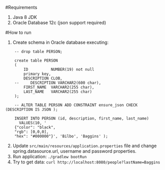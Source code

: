 #Requirements

1. Java 8 JDK
1. Oracle Database 12c (json support required)


#How to run

1. Create schema in Oracle database executing:  
```
    -- drop table PERSON;
    
    create table PERSON
    (
        ID          NUMBER(19) not null
        primary key,
        DESCRIPTION CLOB,
    --     DESCRIPTION VARCHAR2(600 char),
        FIRST_NAME  VARCHAR2(255 char),
        LAST_NAME   VARCHAR2(255 char)
    );
    
    -- ALTER TABLE PERSON ADD CONSTRAINT ensure_json CHECK (DESCRIPTION IS JSON );
    
    INSERT INTO PERSON (id, description, first_name, last_name)
      VALUES(10, '
    {"color": "black",
    "rgb": [0,0,0],
    "hex": "#000000"}', 'Bilbo', 'Baggins' );
```

2. Update `src/main/resources/application.properties` file and change spring.datasource.url, username and password properties.
3. Run application: `./gradlew bootRun`
4. Try to get data: `curl http://localhost:8080/people?lastName=Baggins`
